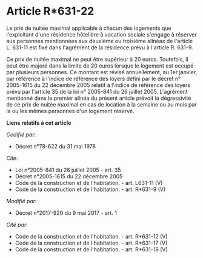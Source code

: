 # Article R*631-22

Le prix de nuitée maximal applicable à chacun des logements que l'exploitant d'une résidence hôtelière à vocation sociale
s'engage à réserver aux personnes mentionnées aux deuxième ou troisième alinéas de l'article L. 631-11 est fixé dans
l'agrément de la résidence prévu à l'article R. 631-9. 

Ce prix de nuitée maximal ne peut être supérieur à 20 euros. Toutefois, il peut être majoré dans la limite de 20 euros
lorsque le logement est occupé par plusieurs personnes. Ce montant est révisé annuellement, au 1er janvier, par référence à
l'indice de référence des loyers défini par le décret n° 2005-1615 du 22 décembre 2005 relatif à l'indice de référence des
loyers prévu par l'article 35 de la loi n° 2005-841 du 26 juillet 2005. L'agrément mentionné dans le premier alinéa du
présent article prévoit la dégressivité de ce prix de nuitée maximal en cas de location à la semaine ou au mois par la ou les
mêmes personnes d'un logement réservé.

**Liens relatifs à cet article**

_Codifié par_:

  - Décret n°78-622 du 31 mai 1978

_Cite_:

  - Loi n°2005-841 du 26 juillet 2005 - art. 35
  - Décret n°2005-1615 du 22 décembre 2005
  - Code de la construction et de l'habitation. - art. L631-11 (V)
  - Code de la construction et de l'habitation. - art. R*631-9 (V)

_Modifié par_:

  - Décret n°2017-920 du 9 mai 2017 - art. 1

_Cité par_:

  - Code de la construction et de l'habitation. - art. R*631-12 (V)
  - Code de la construction et de l'habitation. - art. R*631-17 (V)
  - Code de la construction et de l'habitation. - art. R*631-18 (V)
